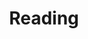 ---
layout: archive
title: "Reading"
permalink: /reading/
author_profile: true
redirect_from:
  - /reading
---